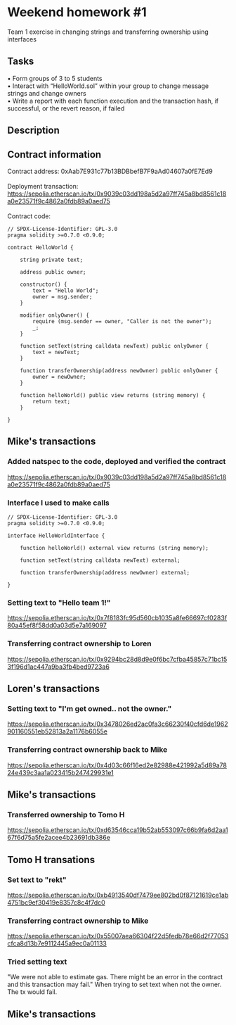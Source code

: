 # Weekend homework #1
Team 1 exercise in changing strings and transferring ownership using interfaces
## Tasks
• Form groups of 3 to 5 students\
• Interact with “HelloWorld.sol” within your group to change message strings and change owners\
• Write a report with each function execution and the transaction hash, if successful, or the revert reason, if failed
## Description
## Contract information
Contract address: 0xAab7E931c77b13BDBbefB7F9aAd04607a0fE7Ed9<br /><br />
Deployment transaction:<br />
https://sepolia.etherscan.io/tx/0x9039c03dd198a5d2a97ff745a8bd8561c18a0e23571f9c4862a0fdb89a0aed75<br /><br />
Contract code:
```solidity
// SPDX-License-Identifier: GPL-3.0
pragma solidity >=0.7.0 <0.9.0;

contract HelloWorld {

    string private text;

    address public owner;
    
    constructor() {
        text = "Hello World";
        owner = msg.sender;
    }

    modifier onlyOwner() {
        require (msg.sender == owner, "Caller is not the owner");
        _;
    }

    function setText(string calldata newText) public onlyOwner {
        text = newText;
    }

    function transferOwnership(address newOwner) public onlyOwner {
        owner = newOwner;
    }

    function helloWorld() public view returns (string memory) {
        return text;
    }
   
}   
```
## Mike's transactions
### Added natspec to the code, deployed and verified the contract
https://sepolia.etherscan.io/tx/0x9039c03dd198a5d2a97ff745a8bd8561c18a0e23571f9c4862a0fdb89a0aed75
### Interface I used to make calls 
``` solidity
// SPDX-License-Identifier: GPL-3.0
pragma solidity >=0.7.0 <0.9.0;

interface HelloWorldInterface {

    function helloWorld() external view returns (string memory);

    function setText(string calldata newText) external;
    
    function transferOwnership(address newOwner) external;

}
```
### Setting text to "Hello team 1!"
https://sepolia.etherscan.io/tx/0x7f8183fc95d560cb1035a8fe66697cf0283f80a45ef8f58dd0a03d5e7a169097
### Transferring contract ownership to Loren
https://sepolia.etherscan.io/tx/0x9294bc28d8d9e0f6bc7cfba45857c71bc153f196d1ac447a9ba3fb4bed9723a6

## Loren's transactions
### Setting text to "I'm get owned.. not the owner."
https://sepolia.etherscan.io/tx/0x3478026ed2ac0fa3c66230f40cfd6de1962901160551eb52813a2a1176b6055e
### Transferring contract ownership back to Mike
https://sepolia.etherscan.io/tx/0x4d03c66f16ed2e82988e421992a5d89a7824e439c3aa1a023415b247429931e1

## Mike's transactions
### Transferred ownership to Tomo H
https://sepolia.etherscan.io/tx/0xd63546cca19b52ab553097c66b9fa6d2aa167f6d75a5fe2acee4b23691db386e

## Tomo H transations
### Set text to "rekt"
https://sepolia.etherscan.io/tx/0xb4913540df7479ee802bd0f87121619ce1ab4751bc9ef30419e8357c8c4f7dc0

### Transferring contract ownership to Mike
https://sepolia.etherscan.io/tx/0x55007aea66304f22d5fedb78e66d2f77053cfca8d13b7e9112445a9ec0a01133

### Tried setting text
"We were not able to estimate gas. There might be an error in the contract and this transaction may fail."
When trying to set text when not the owner. The tx would fail.

## Mike's transactions



